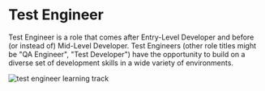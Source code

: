 # Test Engineer

Test Engineer is a role that comes after Entry-Level Developer and before (or instead of) Mid-Level Developer. Test Engineers (other role titles might be "QA Engineer", "Test Developer") have the opportunity to build on a diverse set of development skills in a wide variety of environments. 

![test engineer learning track](https://cloud.githubusercontent.com/assets/5239538/26371819/eb57cc26-3fc9-11e7-89ca-281ddda90c0f.jpg)
